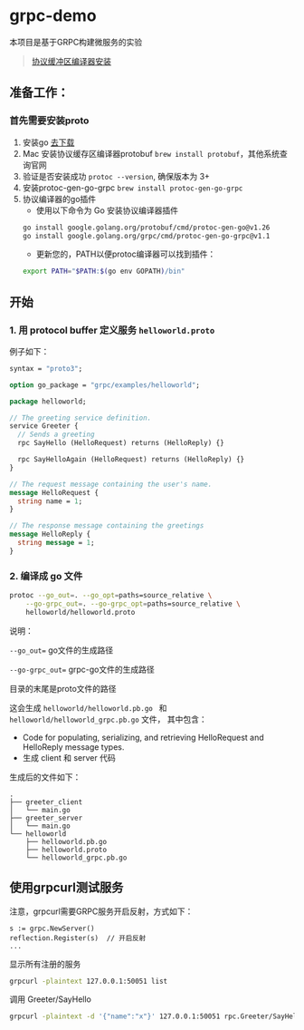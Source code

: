 # grpc-demo
本项目是基于GRPC构建微服务的实验

> [协议缓冲区编译器安装](https://www.grpc.io/docs/protoc-installation/)

## 准备工作：

### 首先需要安装proto

1. 安装go [去下载](https://golang.google.cn/)
2. Mac 安装协议缓存区编译器protobuf `brew install protobuf`，其他系统查询官网
3. 验证是否安装成功 `protoc --version`, 确保版本为 3+
4. 安装protoc-gen-go-grpc `brew install protoc-gen-go-grpc`
5. 协议编译器的go插件
    - 使用以下命令为 Go 安装协议编译器插件
    ```bash
    go install google.golang.org/protobuf/cmd/protoc-gen-go@v1.26
    go install google.golang.org/grpc/cmd/protoc-gen-go-grpc@v1.1
    ```
    - 更新您的，PATH以便protoc编译器可以找到插件：
    ```bash
    export PATH="$PATH:$(go env GOPATH)/bin"
    ```

## 开始

### 1. 用 protocol buffer 定义服务 `helloworld.proto`

例子如下：
```protobuf
syntax = "proto3";

option go_package = "grpc/examples/helloworld";

package helloworld;

// The greeting service definition.
service Greeter {
  // Sends a greeting
  rpc SayHello (HelloRequest) returns (HelloReply) {}

  rpc SayHelloAgain (HelloRequest) returns (HelloReply) {}
}

// The request message containing the user's name.
message HelloRequest {
  string name = 1;
}

// The response message containing the greetings
message HelloReply {
  string message = 1;
}

```

### 2. 编译成 go 文件
```bash
protoc --go_out=. --go_opt=paths=source_relative \
    --go-grpc_out=. --go-grpc_opt=paths=source_relative \
    helloworld/helloworld.proto
```

说明：

`--go_out=` go文件的生成路径

`--go-grpc_out=` grpc-go文件的生成路径

目录的末尾是proto文件的路径

这会生成 `helloworld/helloworld.pb.go ` 和 `helloworld/helloworld_grpc.pb.go` 文件， 其中包含：
- Code for populating, serializing, and retrieving HelloRequest and HelloReply message types.
- 生成 client 和 server 代码


生成后的文件如下：
```
.
├── greeter_client
│   └── main.go
├── greeter_server
│   └── main.go
└── helloworld
    ├── helloworld.pb.go
    ├── helloworld.proto
    └── helloworld_grpc.pb.go
```


## 使用grpcurl测试服务
注意，grpcurl需要GRPC服务开启反射，方式如下：

```
s := grpc.NewServer()
reflection.Register(s)  // 开启反射
...
```



显示所有注册的服务
```bash
grpcurl -plaintext 127.0.0.1:50051 list
```

调用 Greeter/SayHello
```bash
grpcurl -plaintext -d '{"name":"x"}' 127.0.0.1:50051 rpc.Greeter/SayHello
```